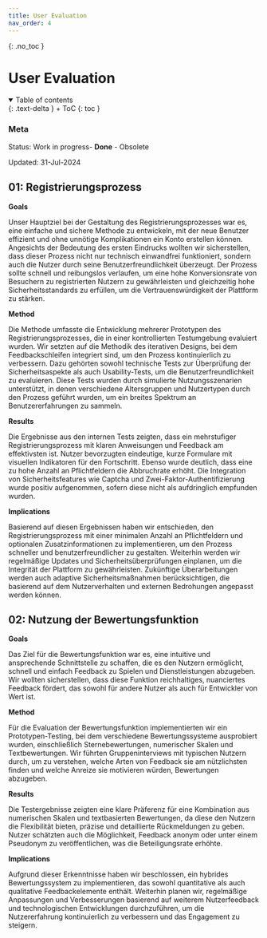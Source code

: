 ```yaml
---
title: User Evaluation
nav_order: 4
---
```



{: .no_toc }
#  User Evaluation 


<details open markdown="block">
{: .text-delta }
<summary>Table of contents</summary>
+ ToC
{: toc }
</details>

### Meta

Status: Work in progress- **Done** - Obsolete

Updated: 31-Jul-2024


## 01: Registrierungsprozess

**Goals**

Unser Hauptziel bei der Gestaltung des Registrierungsprozesses war es, eine einfache und sichere Methode zu entwickeln, mit der neue Benutzer effizient und ohne unnötige Komplikationen ein Konto erstellen können. Angesichts der Bedeutung des ersten Eindrucks wollten wir sicherstellen, dass dieser Prozess nicht nur technisch einwandfrei funktioniert, sondern auch die Nutzer durch seine Benutzerfreundlichkeit überzeugt. Der Prozess sollte schnell und reibungslos verlaufen, um eine hohe Konversionsrate von Besuchern zu registrierten Nutzern zu gewährleisten und gleichzeitig hohe Sicherheitsstandards zu erfüllen, um die Vertrauenswürdigkeit der Plattform zu stärken.

**Method**

Die Methode umfasste die Entwicklung mehrerer Prototypen des Registrierungsprozesses, die in einer kontrollierten Testumgebung evaluiert wurden. Wir setzten auf die Methodik des iterativen Designs, bei dem Feedbackschleifen integriert sind, um den Prozess kontinuierlich zu verbessern. Dazu gehörten sowohl technische Tests zur Überprüfung der Sicherheitsaspekte als auch Usability-Tests, um die Benutzerfreundlichkeit zu evaluieren. Diese Tests wurden durch simulierte Nutzungsszenarien unterstützt, in denen verschiedene Altersgruppen und Nutzertypen durch den Prozess geführt wurden, um ein breites Spektrum an Benutzererfahrungen zu sammeln.

**Results**

Die Ergebnisse aus den internen Tests zeigten, dass ein mehrstufiger Registrierungsprozess mit klaren Anweisungen und Feedback am effektivsten ist. Nutzer bevorzugten eindeutige, kurze Formulare mit visuellen Indikatoren für den Fortschritt. Ebenso wurde deutlich, dass eine zu hohe Anzahl an Pflichtfeldern die Abbruchrate erhöht. Die Integration von Sicherheitsfeatures wie Captcha und Zwei-Faktor-Authentifizierung wurde positiv aufgenommen, sofern diese nicht als aufdringlich empfunden wurden.

**Implications**

Basierend auf diesen Ergebnissen haben wir entschieden, den Registrierungsprozess mit einer minimalen Anzahl an Pflichtfeldern und optionalen Zusatzinformationen zu implementieren, um den Prozess schneller und benutzerfreundlicher zu gestalten. Weiterhin werden wir regelmäßige Updates und Sicherheitsüberprüfungen einplanen, um die Integrität der Plattform zu gewährleisten. Zukünftige Überarbeitungen werden auch adaptive Sicherheitsmaßnahmen berücksichtigen, die basierend auf dem Nutzerverhalten und externen Bedrohungen angepasst werden können.

## 02: Nutzung der Bewertungsfunktion

**Goals**

Das Ziel für die Bewertungsfunktion war es, eine intuitive und ansprechende Schnittstelle zu schaffen, die es den Nutzern ermöglicht, schnell und einfach Feedback zu Spielen und Dienstleistungen abzugeben. Wir wollten sicherstellen, dass diese Funktion reichhaltiges, nuanciertes Feedback fördert, das sowohl für andere Nutzer als auch für Entwickler von Wert ist.

**Method**

Für die Evaluation der Bewertungsfunktion implementierten wir ein Prototypen-Testing, bei dem verschiedene Bewertungssysteme ausprobiert wurden, einschließlich Sternebewertungen, numerischer Skalen und Textbewertungen. Wir führten Gruppeninterviews mit typischen Nutzern durch, um zu verstehen, welche Arten von Feedback sie am nützlichsten finden und welche Anreize sie motivieren würden, Bewertungen abzugeben.

**Results**

Die Testergebnisse zeigten eine klare Präferenz für eine Kombination aus numerischen Skalen und textbasierten Bewertungen, da diese den Nutzern die Flexibilität bieten, präzise und detaillierte Rückmeldungen zu geben. Nutzer schätzten auch die Möglichkeit, Feedback anonym oder unter einem Pseudonym zu veröffentlichen, was die Beteiligungsrate erhöhte.

**Implications**

Aufgrund dieser Erkenntnisse haben wir beschlossen, ein hybrides Bewertungssystem zu implementieren, das sowohl quantitative als auch qualitative Feedbackelemente enthält. Weiterhin planen wir, regelmäßige Anpassungen und Verbesserungen basierend auf weiterem Nutzerfeedback und technologischen Entwicklungen durchzuführen, um die Nutzererfahrung kontinuierlich zu verbessern und das Engagement zu steigern.
